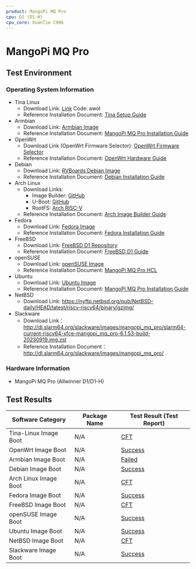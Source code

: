 ```yaml
---
product: MangoPi MQ Pro
cpu: D1 (D1-H)
cpu_core: XuanTie C906
---
```


# MangoPi MQ Pro

## Test Environment

### Operating System Information

- Tina Linux
  - Download Link: [Link](https://pan.baidu.com/s/1v55AKMFripaEu22tJ92lmw?pwd=awol) Code: awol
  - Reference Installation Document: [Tina Setup Guide](https://d1.docs.aw-ol.com/study/study_1tina/)
- Armbian
  - Download Link: [Armbian Image](https://xogium.performanceservers.nl/archive/mangopi-mq/archive/Armbian_23.8.1_Mangopi-mq_jammy_edge_6.1.0-rc3_xfce_desktop.img.xz)
  - Reference Installation Document: [MangoPi MQ Pro Installation Guide](https://mangopi.org/mqpro)
- OpenWrt
  - Download Link (OpenWrt Firmware Selector): [OpenWrt Firmware Selector](https://firmware-selector.openwrt.org/?version=SNAPSHOT&target=d1%2Fgeneric&id=widora_mangopi-mq-pro)
  - Reference Installation Document: [OpenWrt Hardware Guide](https://openwrt.org/docs/techref/hardware/soc/soc.allwinner.d1)
- Debian
  - Download Link: [RVBoards Debian Image](https://popolon.org/depots/RISC-V/D1/ovsienko/RVBoards_D1_Debian_lxde_img_linux_v0.4.1.img.zip)
  - Reference Installation Document: [Debian Installation Guide](https://popolon.org/depots/RISC-V/D1/ovsienko/_index.html)
- Arch Linux
  - Download Links:
      - Image Builder: [GitHub](https://github.com/sehraf/d1-riscv-arch-image-builder)
      - U-Boot: [GitHub](https://github.com/smaeul/u-boot.git)
      - RootFS: [Arch RISC-V](https://archriscv.felixc.at)
  - Reference Installation Document: [Arch Image Builder Guide](https://github.com/sehraf/d1-riscv-arch-image-builder)
- Fedora
  - Download Link: [Fedora Image](https://mirror.iscas.ac.cn/fedora-riscv/old_dl/Allwinner/Nezha_D1/images-release/Fedora/fedora-riscv64-d1-developer-xfce-rawhide-Rawhide-20220117-135925.n.0-sda.raw.zst)
  - Reference Installation Document: [Fedora Installation Guide](https://popolon.org/depots/RISC-V/D1/ovsienko/_index.html)
- FreeBSD
  - Download Link: [FreeBSD D1 Repository](https://github.com/freebsd-d1/freebsd-d1)
  - Reference Installation Document: [FreeBSD D1 Guide](https://github.com/freebsd-d1/freebsd-d1)
- openSUSE
  - Download Link: [openSUSE Image](https://download.opensuse.org/repositories/devel:/RISCV:/Factory:/Contrib:/AllwinnerD1/images/openSUSE-Tumbleweed-RISC-V-JeOS-mangopimqpro.riscv64.raw.xz)
  - Reference Installation Document: [MangoPi MQ Pro HCL](https://en.opensuse.org/HCL:MangoPi_MQ-Pro)
- Ubuntu
  - Download Link: [Ubuntu Image](https://cdimage.ubuntu.com/releases/24.10/release/ubuntu-24.10-preinstalled-server-riscv64+nezha.img.xz)
  - Reference Installation Document: [MangoPi MQ Pro Installation Guide](https://mangopi.org/mqpro)
- NetBSD
  - Download Link: https://nyftp.netbsd.org/pub/NetBSD-daily/HEAD/latest/riscv-riscv64/binary/gzimg/
- Slackware
  - Download Link：http://dl.slarm64.org/slackware/images/mangopi_mq_pro/slarm64-current-riscv64-xfce-mangopi_mq_pro-6.1.53-build-20230919.img.zst
  - Reference Installation Document：http://dl.slarm64.org/slackware/images/mangopi_mq_pro/

### Hardware Information

- MangoPi MQ Pro (Allwinner D1/D1-H)

## Test Results

| Software Category     | Package Name | Test Result (Test Report) |
| --------------------- | ------------ | ------------------------- |
| Tina-Linux Image Boot | N/A          | [CFT][Tina]               |
| OpenWrt Image Boot    | N/A          | [Success][OpenWrt]        |
| Armbian Image Boot    | N/A          | [Failed][Armbian]         |
| Debian Image Boot     | N/A          | [Success][Debian]         |
| Arch Linux Image Boot | N/A          | [CFT][Archlinux]          |
| Fedora Image Boot     | N/A          | [Success][Fedora]         |
| FreeBSD Image Boot    | N/A          | [CFT][FreeBSD]            |
| openSUSE Image Boot   | N/A          | [Success][openSUSE]       |
| Ubuntu Image Boot     | N/A          | [Success][Ubuntu]         |
| NetBSD Image Boot     | N/A          | [CFT][NetBSD]             |
| Slackware Image Boot  | N/A          | [Success][Slackware]      |

[Tina]: ./TinaLinux/README.md
[OpenWrt]: ./OpenWrt/README.md
[Debian]: ./Debian/README.md
[Armbian]: ./Armbian/README.md
[Archlinux]: ./Archlinux/README.md
[Fedora]: ./Fedora/README.md
[FreeBSD]: ./FreeBSD/README.md
[openSUSE]: ./openSUSE/README.md
[Ubuntu]: ./Ubuntu/README.md
[NetBSD]: ./NetBSD/README.md
[Slackware]: ./Slackware/README.md
